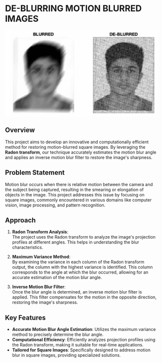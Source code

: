 # DE-BLURRING MOTION BLURRED IMAGES

![Motion Blur Restoration](De-Blurred.png)

## Overview
This project aims to develop an innovative and computationally efficient method for restoring motion-blurred square images. By leveraging the **Radon transform**, our technique accurately estimates the motion blur angle and applies an inverse motion blur filter to restore the image's sharpness.

## Problem Statement
Motion blur occurs when there is relative motion between the camera and the subject being captured, resulting in the smearing or elongation of objects in the image. This project addresses this issue by focusing on square images, commonly encountered in various domains like computer vision, image processing, and pattern recognition.

## Approach
1. **Radon Transform Analysis**:  
   The project uses the Radon transform to analyze the image's projection profiles at different angles. This helps in understanding the blur characteristics.

2. **Maximum Variance Method**:  
   By examining the variance in each column of the Radon transform output, the column with the highest variance is identified. This column corresponds to the angle at which the blur occurred, allowing for an accurate estimation of the motion blur angle.

3. **Inverse Motion Blur Filter**:  
   Once the blur angle is determined, an inverse motion blur filter is applied. This filter compensates for the motion in the opposite direction, restoring the image's sharpness.

## Key Features
- **Accurate Motion Blur Angle Estimation**: Utilizes the maximum variance method to precisely determine the blur angle.
- **Computational Efficiency**: Efficiently analyzes projection profiles using the Radon transform, making it suitable for real-time applications.
- **Tailored for Square Images**: Specifically designed to address motion blur in square images, providing specialized solutions.
